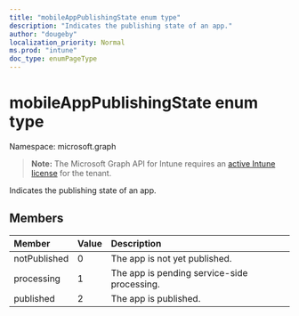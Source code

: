 ```yaml
---
title: "mobileAppPublishingState enum type"
description: "Indicates the publishing state of an app."
author: "dougeby"
localization_priority: Normal
ms.prod: "intune"
doc_type: enumPageType
---
```


# mobileAppPublishingState enum type

Namespace: microsoft.graph

> **Note:** The Microsoft Graph API for Intune requires an [active Intune license](https://go.microsoft.com/fwlink/?linkid=839381) for the tenant.

Indicates the publishing state of an app.

## Members
|Member|Value|Description|
|:---|:---|:---|
|notPublished|0|The app is not yet published.|
|processing|1|The app is pending service-side processing.|
|published|2|The app is published.|






